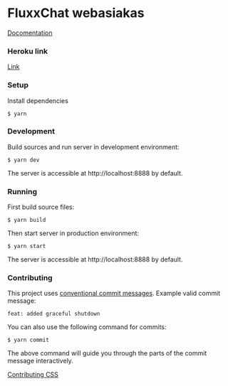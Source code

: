 # FluxxChat webasiakas

[Docomentation](https://github.com/FluxxChat/FluxxChat-dokumentaatio)

### Heroku link

[Link](https://fluxxchat-webasiakas.herokuapp.com/)

### Setup

Install dependencies

```
$ yarn
```

### Development

Build sources and run server in development environment:

```
$ yarn dev
```

The server is accessible at http://localhost:8888 by default.

### Running

First build source files:

```
$ yarn build
```

Then start server in production environment:

```
$ yarn start
```

The server is accessible at http://localhost:8888 by default.

### Contributing

This project uses [conventional commit messages](https://www.conventionalcommits.org/en/v1.0.0-beta.2/). Example valid commit message:
```
feat: added graceful shutdown
```
You can also use the following command for commits:
```
$ yarn commit
```
The above command will guide you through the parts of the commit message interactively.

[Contributing CSS](https://github.com/FluxxChat/FluxxChat-dokumentaatio/blob/master/CSS.md)
